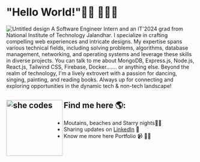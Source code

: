 # "Hello World!"👋🏾 👩🏾‍💻

![Untitled design](https://github.com/sinchanasd/sinchanasd/assets/99240591/b8549088-06a3-44fc-ae4d-489a3b280985)
A Software Engineer Intern and an IT'2024 grad from National Institute of Technology Jalandhar. I specialize in crafting compelling web experiences and intricate designs. My expertise spans various technical fields, including solving problems, algorithms, database management, networking, and operating systems and leverage these skills in diverse projects. You can talk to me about MongoDB, Express.js, Node.js, React.js, Tailwind CSS, Firebase, Docker....... or anything else. 
Beyond the realm of technology, I'm a lively extrovert with a passion for dancing, singing, painting, and reading books. Always up for connecting and exploring opportunities in the dynamic tech & non-tech landscape!

## Find me here 🌎: <a><img align="left" width="150" height="150" src="https://www.freepik.com/premium-vector/woman-work-with-laptop_95275824.htm#fromView=search&page=1&position=37&uuid=ca824586-040e-49fe-b854-8d29f11de134" alt="she codes"></a>
- Moutains, beaches and Starry nights🌟🚋
- Sharing updates on <a href="https://www.linkedin.com/in/sinchana-doddalingannavar/">LinkedIn</a> 💼
- Know me more here <a>Portfolio</a> 📹 ✍🏾
 
